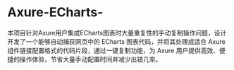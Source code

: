 # Axure-ECharts-
本项目针对Axure用户集成ECharts图表时大量重复性的手动复制操作问题，设计开发了一个能够自动捕获网页中的 ECharts 图表代码，并将其处理成适合 Axure 组件链接配置格式的代码片段，通过一键复制功能，为 Axure 用户提供高效、便捷的操作体验，节省大量手动配置时间并减少出错几率。
